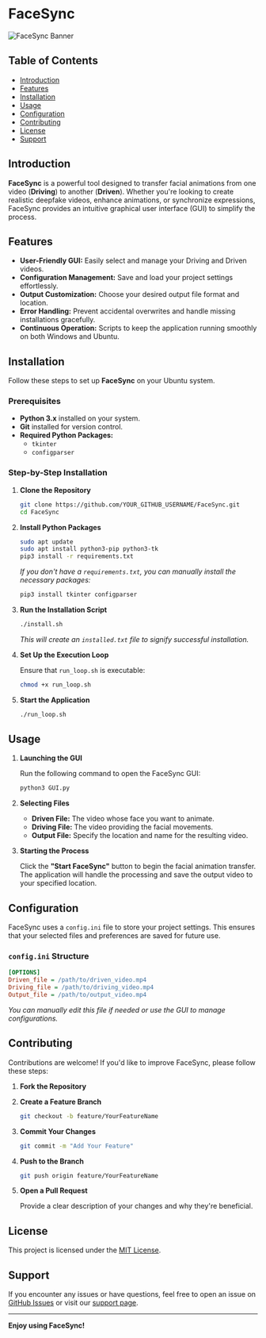
# FaceSync

![FaceSync Banner](https://via.placeholder.com/800x200.png?text=FaceSync+Banner)

## Table of Contents

- [Introduction](#introduction)
- [Features](#features)
- [Installation](#installation)
- [Usage](#usage)
- [Configuration](#configuration)
- [Contributing](#contributing)
- [License](#license)
- [Support](#support)

## Introduction

**FaceSync** is a powerful tool designed to transfer facial animations from one video (**Driving**) to another (**Driven**). Whether you're looking to create realistic deepfake videos, enhance animations, or synchronize expressions, FaceSync provides an intuitive graphical user interface (GUI) to simplify the process.

## Features

- **User-Friendly GUI:** Easily select and manage your Driving and Driven videos.
- **Configuration Management:** Save and load your project settings effortlessly.
- **Output Customization:** Choose your desired output file format and location.
- **Error Handling:** Prevent accidental overwrites and handle missing installations gracefully.
- **Continuous Operation:** Scripts to keep the application running smoothly on both Windows and Ubuntu.

## Installation

Follow these steps to set up **FaceSync** on your Ubuntu system.

### Prerequisites

- **Python 3.x** installed on your system.
- **Git** installed for version control.
- **Required Python Packages:**
  - `tkinter`
  - `configparser`

### Step-by-Step Installation

1. **Clone the Repository**

   ```bash
   git clone https://github.com/YOUR_GITHUB_USERNAME/FaceSync.git
   cd FaceSync
   ```

2. **Install Python Packages**

   ```bash
   sudo apt update
   sudo apt install python3-pip python3-tk
   pip3 install -r requirements.txt
   ```

   *If you don't have a `requirements.txt`, you can manually install the necessary packages:*

   ```bash
   pip3 install tkinter configparser
   ```

3. **Run the Installation Script**

   ```bash
   ./install.sh
   ```

   *This will create an `installed.txt` file to signify successful installation.*

4. **Set Up the Execution Loop**

   Ensure that `run_loop.sh` is executable:

   ```bash
   chmod +x run_loop.sh
   ```

5. **Start the Application**

   ```bash
   ./run_loop.sh
   ```

## Usage

1. **Launching the GUI**

   Run the following command to open the FaceSync GUI:

   ```bash
   python3 GUI.py
   ```

2. **Selecting Files**

   - **Driven File:** The video whose face you want to animate.
   - **Driving File:** The video providing the facial movements.
   - **Output File:** Specify the location and name for the resulting video.

3. **Starting the Process**

   Click the **"Start FaceSync"** button to begin the facial animation transfer. The application will handle the processing and save the output video to your specified location.

## Configuration

FaceSync uses a `config.ini` file to store your project settings. This ensures that your selected files and preferences are saved for future use.

### `config.ini` Structure

```ini
[OPTIONS]
Driven_file = /path/to/driven_video.mp4
Driving_file = /path/to/driving_video.mp4
Output_file = /path/to/output_video.mp4
```

*You can manually edit this file if needed or use the GUI to manage configurations.*

## Contributing

Contributions are welcome! If you'd like to improve FaceSync, please follow these steps:

1. **Fork the Repository**

2. **Create a Feature Branch**

   ```bash
   git checkout -b feature/YourFeatureName
   ```

3. **Commit Your Changes**

   ```bash
   git commit -m "Add Your Feature"
   ```

4. **Push to the Branch**

   ```bash
   git push origin feature/YourFeatureName
   ```

5. **Open a Pull Request**

   Provide a clear description of your changes and why they're beneficial.

## License

This project is licensed under the [MIT License](LICENSE).

## Support

If you encounter any issues or have questions, feel free to open an issue on [GitHub Issues](https://github.com/YOUR_GITHUB_USERNAME/FaceSync/issues) or visit our [support page](https://github.com/YOUR_GITHUB_USERNAME/FaceSync#support).

---

**Enjoy using FaceSync!**
```


